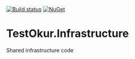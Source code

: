 [![Build status](https://ci.appveyor.com/api/projects/status/wpfrrrjymjkmo53y?svg=true)](https://ci.appveyor.com/project/NazmiAltun/testokur-infrastructure)
[![NuGet](https://img.shields.io/nuget/v/TestOkur.Infrastructure.svg)](https://www.nuget.org/packages/TestOkur.Infrastructure/)


# TestOkur.Infrastructure

Shared infrastructure code